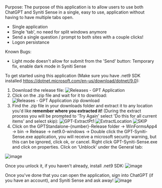Purpose:
The purpose of this application is to allow users to use both ChatGPT and Syniti Sense in a single, easy to use, application without having to have multiple tabs open.
- Single application
- Single 'tab', no need for split windows anymore
- Send a single question / prompt to both sites with a couple clicks!
- Logon persistance

Known Bugs:
- Light mode doesn't allow for submit from the 'Send' button:
  Temporary fix, enable dark mode in Syniti Sense

To get started using this application (Make sure you have .net9 SDK installed https://dotnet.microsoft.com/en-us/download/dotnet/9.0):
1) Download the release file:
![Releases - GPT Application](https://github.com/user-attachments/assets/da970c3c-4ee7-473a-914c-f8441a973f9e)
2) Click on the .zip file and wait for it to download:
![Releases - GPT Application zip download](https://github.com/user-attachments/assets/f250b530-ae42-4f62-b7de-37485da301e0)
3) Find the .zip file in your downloads folder and extract it to any location you'd like **remember where you extracted it!** (During the extract process you will be prompted to 'Try Again' select 'Do this for all current items' and select skip):
![GPT-ExtractPt1](https://github.com/user-attachments/assets/795f5138-5bbb-467c-83ad-02f22ddb151f)
![ExtractLocation](https://github.com/user-attachments/assets/94f83e1e-272f-4929-9a4d-c58ff0584762)
![SKIP](https://github.com/user-attachments/assets/b86a505e-cf8b-40b6-a7e1-2e7cdd8df1b0)
4) Click on the GPTStandalone-{number}-Release folder -> WinFormsApp4 -> bin -> Release -> net9.0-windows -> Double click the GPT-Syniti-Sense.exe application, you will receive a microsoft security warning, but this can be ignored, click ok, or cancel.  Right click GPT-Syniti-Sense.exe and click on properties.
Click on 'Unblock' under the General tab:

![image](https://github.com/user-attachments/assets/3d83679f-3dfe-4791-8673-3b417c14b6f2)

Once you unlock it, if you haven't already, install .net9 SDK:
![image](https://github.com/user-attachments/assets/ac11a0db-d380-42f8-b1f1-adb961786d6b)

Once you've done that you can open the application, sign into ChatGPT (if you have an account), and Syniti Sense and ask away!
![image](https://github.com/user-attachments/assets/b505db53-8894-47b6-a211-1929d3e181f9)
